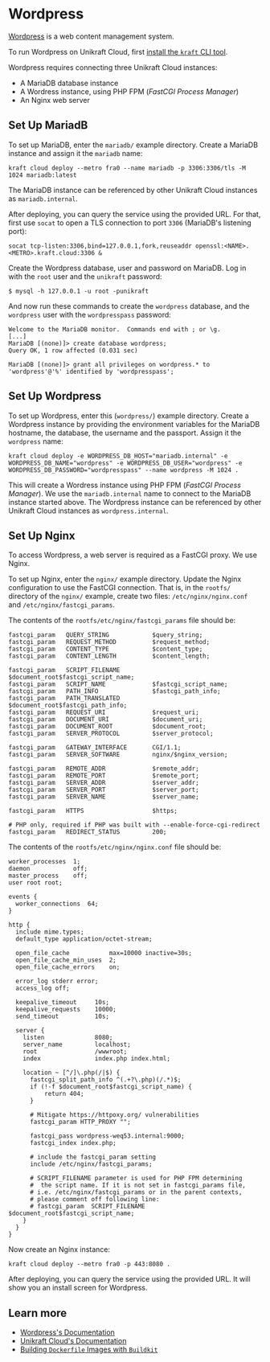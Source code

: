 # Wordpress

[Wordpress](https://wordpress.com/) is a web content management system.

To run Wordpress on Unikraft Cloud, first [install the `kraft` CLI tool](https://unikraft.org/docs/cli).

Wordpress requires connecting three Unikraft Cloud instances:

* A MariaDB database instance
* A Wordress instance, using PHP FPM (*FastCGI Process Manager*)
* An Nginx web server

## Set Up MariadB

To set up MariaDB, enter the `mariadb/` example directory.
Create a MariaDB instance and assign it the `mariadb` name:

```console
kraft cloud deploy --metro fra0 --name mariadb -p 3306:3306/tls -M 1024 mariadb:latest
```

The MariaDB instance can be referenced by other Unikraft Cloud instances as `mariadb.internal`.

After deploying, you can query the service using the provided URL.
For that, first use `socat` to open a TLS connection to port `3306` (MariaDB's listening port):

```console
socat tcp-listen:3306,bind=127.0.0.1,fork,reuseaddr openssl:<NAME>.<METRO>.kraft.cloud:3306 &
```

Create the Wordpress database, user and password on MariaDB.
Log in with the `root` user and the `unikraft` password:

```console
$ mysql -h 127.0.0.1 -u root -punikraft
```

And now run these commands to create the `wordpress` database, and the `wordpress` user with the `wordpresspass` password:

```
Welcome to the MariaDB monitor.  Commands end with ; or \g.
[...]
MariaDB [(none)]> create database wordpress;
Query OK, 1 row affected (0.031 sec)

MariaDB [(none)]> grant all privileges on wordpress.* to 'wordpress'@'%' identified by 'wordpresspass';
```

## Set Up Wordpress

To set up Wordpress, enter this (`wordpress/`) example directory.
Create a Wordpress instance by providing the environment variables for the MariaDB hostname, the database, the username and the passport.
Assign it the `wordpress` name:

```
kraft cloud deploy -e WORDPRESS_DB_HOST="mariadb.internal" -e WORDPRESS_DB_NAME="wordpress" -e WORDPRESS_DB_USER="wordpress" -e WORDPRESS_DB_PASSWORD="wordpresspass" --name wordpress -M 1024 .
```

This will create a Wordress instance using PHP FPM (*FastCGI Process Manager*).
We use the `mariadb.internal` name to connect to the MariaDB instance started above.
The Wordpress instance can be referenced by other Unikraft Cloud instances as `wordpress.internal`.

## Set Up Nginx

To access Wordpress, a web server is required as a FastCGI proxy.
We use Nginx.

To set up Nginx, enter the `nginx/` example directory.
Update the Nginx configuration to use the FastCGI connection.
That is, in the `rootfs/` directory of the `nginx/` example, create two files: `/etc/nginx/nginx.conf` and `/etc/nginx/fastcgi_params`.

The contents of the `rootfs/etc/nginx/fastcgi_params` file should be:

```text
fastcgi_param   QUERY_STRING            $query_string;
fastcgi_param   REQUEST_METHOD          $request_method;
fastcgi_param   CONTENT_TYPE            $content_type;
fastcgi_param   CONTENT_LENGTH          $content_length;

fastcgi_param   SCRIPT_FILENAME         $document_root$fastcgi_script_name;
fastcgi_param   SCRIPT_NAME             $fastcgi_script_name;
fastcgi_param   PATH_INFO               $fastcgi_path_info;
fastcgi_param   PATH_TRANSLATED         $document_root$fastcgi_path_info;
fastcgi_param   REQUEST_URI             $request_uri;
fastcgi_param   DOCUMENT_URI            $document_uri;
fastcgi_param   DOCUMENT_ROOT           $document_root;
fastcgi_param   SERVER_PROTOCOL         $server_protocol;

fastcgi_param   GATEWAY_INTERFACE       CGI/1.1;
fastcgi_param   SERVER_SOFTWARE         nginx/$nginx_version;

fastcgi_param   REMOTE_ADDR             $remote_addr;
fastcgi_param   REMOTE_PORT             $remote_port;
fastcgi_param   SERVER_ADDR             $server_addr;
fastcgi_param   SERVER_PORT             $server_port;
fastcgi_param   SERVER_NAME             $server_name;

fastcgi_param   HTTPS                   $https;

# PHP only, required if PHP was built with --enable-force-cgi-redirect
fastcgi_param   REDIRECT_STATUS         200;
```

The contents of the `rootfs/etc/nginx/nginx.conf` file should be:

```text
worker_processes  1;
daemon            off;
master_process    off;
user root root;

events {
  worker_connections  64;
}

http {
  include mime.types;
  default_type application/octet-stream;

  open_file_cache           max=10000 inactive=30s;
  open_file_cache_min_uses  2;
  open_file_cache_errors    on;

  error_log stderr error;
  access_log off;

  keepalive_timeout     10s;
  keepalive_requests    10000;
  send_timeout          10s;

  server {
    listen              8080;
    server_name         localhost;
    root                /wwwroot;
    index               index.php index.html;

    location ~ [^/]\.php(/|$) {
      fastcgi_split_path_info ^(.+?\.php)(/.*)$;
      if (!-f $document_root$fastcgi_script_name) {
          return 404;
      }

      # Mitigate https://httpoxy.org/ vulnerabilities
      fastcgi_param HTTP_PROXY "";

      fastcgi_pass wordpress-weq53.internal:9000;
      fastcgi_index index.php;

      # include the fastcgi_param setting
      include /etc/nginx/fastcgi_params;

      # SCRIPT_FILENAME parameter is used for PHP FPM determining
      #  the script name. If it is not set in fastcgi_params file,
      # i.e. /etc/nginx/fastcgi_params or in the parent contexts,
      # please comment off following line:
      # fastcgi_param  SCRIPT_FILENAME   $document_root$fastcgi_script_name;
    }
  }
}
```

Now create an Nginx instance:

```console
kraft cloud deploy --metro fra0 -p 443:8080 .
```

After deploying, you can query the service using the provided URL.
It will show you an install screen for Wordpress.

## Learn more

- [Wordpress's Documentation](https://wordpress.org/documentation/)
- [Unikraft Cloud's Documentation](https://unikraft.cloud/docs/)
- [Building `Dockerfile` Images with `Buildkit`](https://unikraft.org/guides/building-dockerfile-images-with-buildkit)

